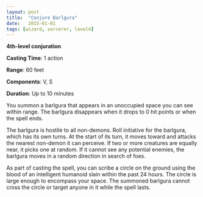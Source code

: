 ```yaml
---
layout: post
title:  "Conjure Barlgura"
date:   2015-01-01
tags: [wizard, sorcerer, level4]
---
```


**4th-level conjuration**

**Casting Time**: 1 action

**Range**: 60 feet

**Components**: V, S

**Duration**: Up to 10 minutes

You summon a barlgura that appears in an 
unoccupied space you can see within range. The
barlgura disappears when it drops to 0 hit points 
or when the spell ends.

The barlgura is hostile to all non-demons. Roll 
initiative for the barlgura, which has its own turns. 
At the start of its turn, it moves toward and attacks 
the nearest non-demon it can perceive. If two or 
more creatures are equally near, it picks one at 
random. If it cannot see any potential enemies, the 
barlgura moves in a random direction in search of 
foes.

As part of casting the spell, you can scribe a 
circle on the ground using the blood of an 
intelligent humanoid slain within the past 24 
hours. The circle is large enough to encompass 
your space. The summoned barlgura cannot cross 
the circle or target anyone in it while the spell lasts.
